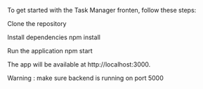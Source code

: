 To get started with the Task Manager fronten, follow these steps:

Clone the repository

Install dependencies
npm install

Run the application
npm start

The app will be available at http://localhost:3000.

Warning : make sure backend is running on port 5000

